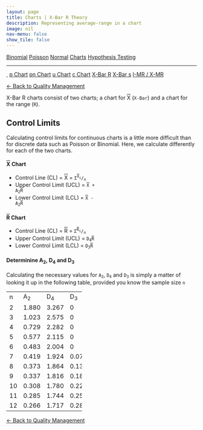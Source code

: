 ```yaml
---
layout: page
title: Charts | X-Bar R Theory
description: Representing average-range in a chart
image: nil
nav-menu: false
show_tile: false
---
```


<a href="../binomial.html" class="button small">Binomial</a>
<a href="../poisson.html" class="button small">Poisson</a>
<a href="../normal" class="button small">Normal</a>
<a href="./" class="button special small">Charts</a>
<a href="../hypothesis-testing.html" class="button small">Hypothesis Testing</a>

<hr />

<a href="./" style="border-bottom: none;"><i class="icon fa-home">&nbsp;</i></a>
<a href="p.html" class="button small">p Chart</a>
<a href="pn.html" class="button small">pn Chart</a>
<a href="u.html" class="button small">u Chart</a>
<a href="c.html" class="button small">c Chart</a>
<a href="xbar-r.html" class="button special small">X-Bar R</a>
<a href="xbar-s.html" class="button small">X-Bar s</a>
<a href="i-mr_x-mr.html" class="button small">I-MR / X-MR</a>

<a href="/quality-management">&#x2190; Back to Quality Management</a>

X-Bar R charts consist of two charts; a chart for <span style="text-decoration: overline;">X</span> (<code>X-Bar</code>) and a chart for the range (<code>R</code>).

## Control Limits

Calculating control limits for continuous charts is a little more difficult than for discrete data such as Poisson or Binomial. Here, we calculate differently for each of the two charts.

#### <span style="text-decoration: overline;">X</span> Chart

* Control Line (CL) = <span style="text-decoration: overline;">X</span> = <code>&Sigma;<sup><span style="text-decoration: overline;">X</span><sub>i</sub></sup>/<sub>n</sub></code>
* Upper Control Limit (UCL) = <code><span style="text-decoration: overline;">X</span> + A<sub>2</sub><span style="text-decoration: overline;">R</span></code>
* Lower Control Limit (LCL) = <code><span style="text-decoration: overline;">X</span> - A<sub>2</sub><span style="text-decoration: overline;">R</span></code>

#### <span style="text-decoration: overline;">R</span> Chart

* Control Line (CL) = <span style="text-decoration: overline;">R</span> = <code>&Sigma;<sup><span style="text-decoration: overline;">R</span><sub>i</sub></sup>/<sub>n</sub></code>
* Upper Control Limit (UCL) = <code>D<sub>4</sub><span style="text-decoration: overline;">R</span></code>
* Lower Control Limit (LCL) = <code>D<sub>3</sub><span style="text-decoration: overline;">R</span></code>

#### Determinine A<sub>2</sub>, D<sub>4</sub> and D<sub>3</sub>

Calculating the necessary values for <code>A<sub>2</sub></code>, <code>D<sub>4</sub></code> and <code>D<sub>3</sub></code> is simply a matter of looking it up in the following table, provided you know the sample size <code>n</code>

<table style="width: 200px;">
  <tr>
    <td>n</td>
    <td>A<sub>2</sub></td>
    <td>D<sub>4</sub></td>
    <td>D<sub>3</sub></td>
  </tr>
  <tr>
    <td>2</td>
    <td>1.880</td>
    <td>3.267</td>
    <td>0</td>
  </tr>
  <tr>
    <td>3</td>
    <td>1.023</td>
    <td>2.575</td>
    <td>0</td>
  </tr>
  <tr>
    <td>4</td>
    <td>0.729</td>
    <td>2.282</td>
    <td>0</td>
  </tr>
  <tr>
    <td>5</td>
    <td>0.577</td>
    <td>2.115</td>
    <td>0</td>
  </tr>
  <tr>
    <td>6</td>
    <td>0.483</td>
    <td>2.004</td>
    <td>0</td>
  </tr>
  <tr>
    <td>7</td>
    <td>0.419</td>
    <td>1.924</td>
    <td>0.076</td>
  </tr>
  <tr>
    <td>8</td>
    <td>0.373</td>
    <td>1.864</td>
    <td>0.136</td>
  </tr>
  <tr>
    <td>9</td>
    <td>0.337</td>
    <td>1.816</td>
    <td>0.184</td>
  </tr>
  <tr>
    <td>10</td>
    <td>0.308</td>
    <td>1.780</td>
    <td>0.220</td>
  </tr>
  <tr>
    <td>11</td>
    <td>0.285</td>
    <td>1.744</td>
    <td>0.256</td>
  </tr>
  <tr>
    <td>12</td>
    <td>0.266</td>
    <td>1.717</td>
    <td>0.283</td>
  </tr>
</table>

<a href="/quality-management">&#x2190; Back to Quality Management</a>

